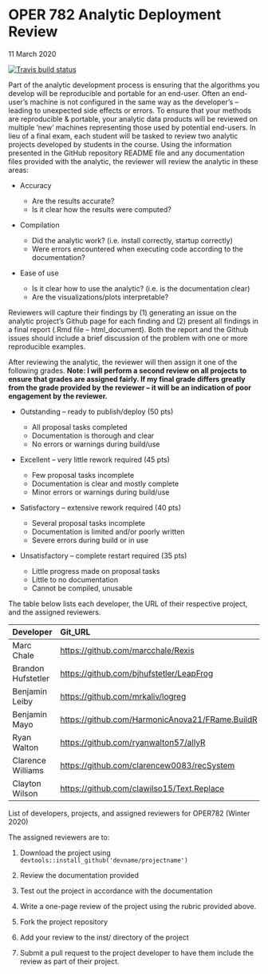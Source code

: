OPER 782 Analytic Deployment Review
================
11 March 2020

<!-- badges: start -->

[![Travis build
status](https://travis-ci.org/AFIT-R/OPER782.WI2020.svg?branch=master)](https://travis-ci.org/AFIT-R/OPER782.WI2020)
<!-- badges: end -->

Part of the analytic development process is ensuring that the algorithms
you develop will be reproducible and portable for an end-user. Often an
end-user’s machine is not configured in the same way as the developer’s
– leading to unexpected side effects or errors. To ensure that your
methods are reproducible & portable, your analytic data products will be
reviewed on multiple ‘new’ machines representing those used by potential
end-users. In lieu of a final exam, each student will be tasked to
review two analytic projects developed by students in the course. Using
the information presented in the GitHub repository README file and any
documentation files provided with the analytic, the reviewer will review
the analytic in these areas:

  - Accuracy
    
      - Are the results accurate?
      - Is it clear how the results were computed?

  - Compilation
    
      - Did the analytic work? (i.e. install correctly, startup
        correctly)
      - Were errors encountered when executing code according to the
        documentation?

  - Ease of use
    
      - Is it clear how to use the analytic? (i.e. is the documentation
        clear)
      - Are the visualizations/plots interpretable?

Reviewers will capture their findings by (1) generating an issue on the
analytic project’s Github page for each finding and (2) present all
findings in a final report (.Rmd file – html\_document). Both the report
and the Github issues should include a brief discussion of the problem
with one or more reproducible examples.

After reviewing the analytic, the reviewer will then assign it one of
the following grades. **Note: I will perform a second review on all
projects to ensure that grades are assigned fairly. If my final grade
differs greatly from the grade provided by the reviewer – it will be an
indication of poor engagement by the reviewer.**

  - Outstanding – ready to publish/deploy (50 pts)
    
      - All proposal tasks completed
      - Documentation is thorough and clear
      - No errors or warnings during build/use

  - Excellent – very little rework required (45 pts)
    
      - Few proposal tasks incomplete
      - Documentation is clear and mostly complete
      - Minor errors or warnings during build/use

  - Satisfactory – extensive rework required (40 pts)
    
      - Several proposal tasks incomplete
      - Documentation is limited and/or poorly written
      - Severe errors during build or in use

  - Unsatisfactory – complete restart required (35 pts)
    
      - Little progress made on proposal tasks
      - Little to no documentation
      - Cannot be compiled, unusable

The table below lists each developer, the URL of their respective
project, and the assigned reviewers.

| Developer          | Git\_URL                                          | Reviewer1          | Reviewer2          |
| :----------------- | :------------------------------------------------ | :----------------- | :----------------- |
| Marc Chale         | <https://github.com/marcchale/Rexis>              | Clarence Williams  | Ryan Walton        |
| Brandon Hufstetler | <https://github.com/bjhufstetler/LeapFrog>        | Benjamin Leiby     | Benjamin Mayo      |
| Benjamin Leiby     | <https://github.com/mrkaliv/logreg>               | Marc Chale         | Clarence Williams  |
| Benjamin Mayo      | <https://github.com/HarmonicAnova21/FRame.BuildR> | Ryan Walton        | Benjamin Leiby     |
| Ryan Walton        | <https://github.com/ryanwalton57/allyR>           | Clayton Wilson     | Marc Chale         |
| Clarence Williams  | <https://github.com/clarencew0083/recSystem>      | Benjamin Mayo      | Brandon Hufstetler |
| Clayton Wilson     | <https://github.com/clawilso15/Text.Replace>      | Brandon Hufstetler | Clayton Wilson     |

List of developers, projects, and assigned reviewers for OPER782 (Winter
2020)

The assigned reviewers are to:

1.  Download the project using
    `devtools::install_github('devname/projectname')`

2.  Review the documentation provided

3.  Test out the project in accordance with the documentation

4.  Write a one-page review of the project using the rubric provided
    above.

5.  Fork the project repository

6.  Add your review to the inst/ directory of the project

7.  Submit a pull request to the project developer to have them include
    the review as part of their project.
